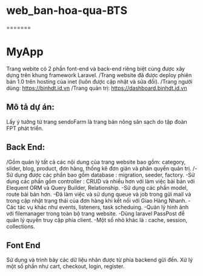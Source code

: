 # web_ban-hoa-qua-BTS
=======
# MyApp
Trang webite có 2 phần font-end và back-end riêng biệt cùng được xây dựng trên khung framework Laravel.
/Trang website đã được deploy phiên bản 1.0 trên hosting của inet (luôn được cập nhật và sửa đổi).
/Trang người dùng: https://binhdt.id.vn 
/Trang quản trị: https://dashboard.binhdt.id.vn

## Mô tả dự án:

Lấy ý tưởng từ trang sendoFarm là trang bán nông sản sạch do tập đoàn FPT phát triển.

## Back End:

/Gồm quản lý tất cả các nội dung của trang website bao gồm: category, slider, blog, product, đơn hàng, thống kê đơn giản và phân quyền quản trị.
/-Sử dụng được các phần bao gồm database : migration, seeder, factory.
-Sử dụng các phần gồm controller : CRUD và nhiều hơn với làm việc bài bản với Elequent ORM và Query Builder, Relationship.
-Sử dụng các phần model, route bài bản hơn.
-Đã làm việc và sử dụng queue và job trong gửi mail và trong cập nhật trạng thái của đơn hàng khi kết nối với Giao Hàng Nhanh.
-Các tác vụ khác như events, listeners, task scheduing.
-Quản lý hình ảnh với filemanager trong toàn bộ trang website.
-Dùng laravel PassPost để quản lý quyền truy cập phía client.
-Một số nhỏ khác là : cache, session, collections.

## Font End
Sử dụng và trình bày các dữ liệu nhân được từ phía backend gửi đến. 
Xử lý một số phần như cart, checkout, login, register.
